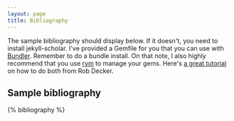 ```yaml
---
layout: page
title: Bibliography
--- 
```


The sample bibliography should display below. If it doesn't, you need to install jekyll-scholar. I've provided a Gemfile for you that you can use with [Bundler](http://bundler.io/). Remember to do a bundle install. On that note, I also highly recommend that you use [rvm](https://rvm.io/) to manage your gems. Here's [a great tutorial](https://www.chapterthree.com/blog/ruby-rvm-gemsets-and-bundlergemfiles) on how to do both from Rob Decker.

## Sample bibliography

<p>{% bibliography %}</p>